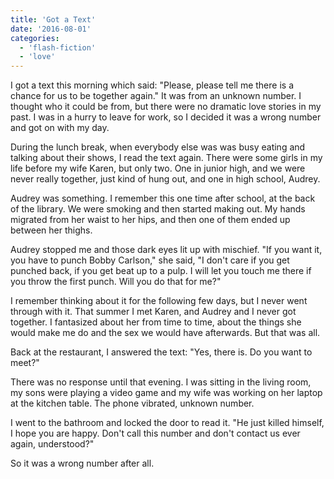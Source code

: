 ```yaml
---
title: 'Got a Text'
date: '2016-08-01'
categories:
  - 'flash-fiction'
  - 'love'
---
```


I got a text this morning which said: "Please, please tell me there is a chance
for us to be together again." It was from an unknown number. I thought who it
could be from, but there were no dramatic love stories in my past. I was in a
hurry to leave for work, so I decided it was a wrong number and got on with my
day.

<!-- truncate -->


During the lunch break, when everybody else was was busy eating and talking
about their shows, I read the text again. There were some girls in my life
before my wife Karen, but only two. One in junior high, and we were never really
together, just kind of hung out, and one in high school, Audrey.

Audrey was something. I remember this one time after school, at the back of the
library. We were smoking and then started making out. My hands migrated from her
waist to her hips, and then one of them ended up between her thighs.

Audrey stopped me and those dark eyes lit up with mischief. "If you want it, you
have to punch Bobby Carlson," she said, "I don't care if you get punched back,
if you get beat up to a pulp. I will let you touch me there if you throw the
first punch. Will you do that for me?"

I remember thinking about it for the following few days, but I never went
through with it. That summer I met Karen, and Audrey and I never got together. I
fantasized about her from time to time, about the things she would make me do
and the sex we would have afterwards. But that was all.

Back at the restaurant, I answered the text: "Yes, there is. Do you want to
meet?"

There was no response until that evening. I was sitting in the living room, my
sons were playing a video game and my wife was working on her laptop at the
kitchen table. The phone vibrated, unknown number.

I went to the bathroom and locked the door to read it. "He just killed himself,
I hope you are happy. Don't call this number and don't contact us ever again,
understood?"

So it was a wrong number after all.
